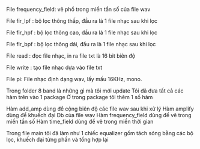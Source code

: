 File frequency_field: vẽ phổ trong miền tần số của file wav

File fir_lpf : bộ lọc thông thấp, đầu ra là 1 file nhạc sau khi lọc

File fir_hpf : bộ lọc thông cao, đầu ra là 1 file nhạc sau khi lọc

File fir_bpf : bộ lọc thông dải, đầu ra là 1 file nhạc sau khi lọc

File read : đọc file nhạc, in ra file txt là 16 bit biên độ

File write : tạo file nhạc dựa vào file txt

File pi: File nhạc định dạng wav, lấy mấu 16KHz, mono.

Trong folder 8 band là những gì mà tôi mới update
Tôi đã đưa tất cả các hàm trên vào 1 package
Ở trong package tôi thêm 1 số hàm

Hàm add_amp dùng để cộng biên độ các file wav sau khi xử lý
Hàm amplify dùng để khuếch đại Db của file wav
Hàm frequency_field dùng để vẽ trong miền tần số
Hàm time_field dùng để vẽ trong miền thời gian

Trong file main tôi đã làm như 1 chiếc equalizer gồm tách sóng bằng các bộ lọc, khuếch đại từng phần và tổng hợp lại
